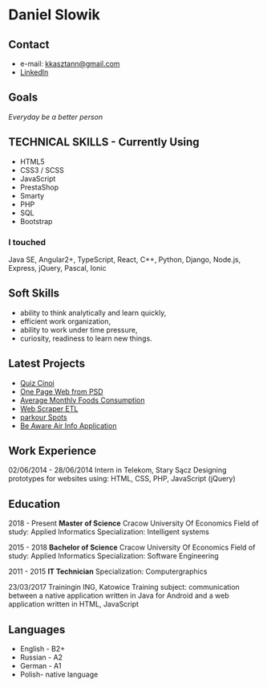 # Daniel Slowik
## Contact
* e-mail: kkasztann@gmail.com
* [LinkedIn](https://www.linkedin.com/in/daniel-slowik-kkasztann)

## Goals
*Everyday be a better person*

## TECHNICAL SKILLS - Currently Using
* HTML5
* CSS3 / SCSS
* JavaScript
* PrestaShop
* Smarty
* PHP
* SQL
* Bootstrap

### I touched
Java SE, Angular2+, TypeScript, React, C++, Python, Django, Node.js, Express, jQuery, Pascal, Ionic

## Soft Skills
* ability to think analytically and learn quickly,
* efficient work organization,
* ability to work under time pressure,
* curiosity, readiness to learn new things.

## Latest Projects
* [Quiz Cinoi](https://github.com/kkasztann/QuizCinoi)
* [One Page Web from PSD](https://github.com/kkasztann/PSDtoHTML-JustIdea)
* [Average Monthly Foods Consumption](https://github.com/kkasztann/AverageMonthlyFoodsConsumption)
* [Web Scraper ETL](https://github.com/kkasztann/WebScraperETL)
* [parkour Spots](https://github.com/kkasztann/parkourSpots)
* [Be Aware Air Info Application](https://github.com/kkasztann/BeAwareAirInfoApplication)

## Work Experience
02/06/2014 - 28/06/2014
Intern in Telekom, Stary Sącz
Designing prototypes for websites using: HTML, CSS, PHP, JavaScript (jQuery)

## Education
2018 - Present
**Master of Science**
Cracow University Of Economics
Field of study: Applied Informatics
Specialization: Intelligent systems

2015 - 2018
**Bachelor of Science**
Cracow University Of Economics
Field of study: Applied Informatics
Specialization: Software Engineering

2011 - 2015
**IT Technician**
Specialization: Computergraphics

23/03/2017
Trainingin ING, Katowice
Training subject: communication between a native application written in Java for Android and a web application written in HTML, JavaScript

## Languages
* English - B2+
* Russian - A2
* German - A1
* Polish- native language
